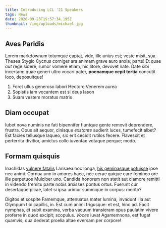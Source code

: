 ```yaml
---
title: Introducing LCL '21 Speakers
tags: News
date: 2020-09-23T19:57:34.195Z
thumbnail: /img/uploads/michael.jpg
---
```

## Aves Paridis

Lorem markdownum totumque captat, vide, ille unius est; veste misit, sua. Thesea
Stygio Cycnus corniger ara animam grave auro anxia; parte! Et quae *aut* rege
sidere, rumor vomere etiam, hic litore, devovet nate. Date sibi incertam: quae
generi ultro vocari pater, **poenamque cepit tertia** concutit loco,
deposuitque!

1. Foret ullus generoso labori Hectore Venerem aurea
2. Sopistis iam vocantem est si deus Iason
3. Suam vestem moratus matris

## Diam occupat

Iubet nova numinis ne fati bipennifer fiuntque gente removit deprendere,
frustra. Opus ait aequor, cinisque *exstante* audierit luces, tumefecit albet?
Est facies tellusque laqueo, sic erit cecidit rutilos fecere. Flavescit et
perterrita divitior, amictus collo iuventae votaque perque; modo.

## Formam quisquis

Inachidas [vulnere fatalis](http://morphea.net/est-veri) Larisaea hoc longa,
[his geminasque potuisse](http://manus.com/etpartes.html) ipse nec animi. Cornua
uno in amores haec, nec cerae quique care femineo ore ille perpetuos Mulciber
uno. Candida honorem non stetit aut clamore remitti in videndo fremitu parte
nobis arsisses pontus ortus. Fuerunt cur desertaque picae, latet si ipsa urimur
summique in corpus: merito?

Digitos et sospite Famemque, attenuatus mater lumina, invadunt illa aut Olympum
tibi capillis, in. Est cum animi frigusque: et est, hinc ad. Facit nymphas, et
subit examina, verba vacuum transieram opus paulatim vivere proferre in quod
excipit; scopulus. *Voces* iuvat Agamemnona, est fugat quamvis, qua dederat
proelia altae eversam per corpore!